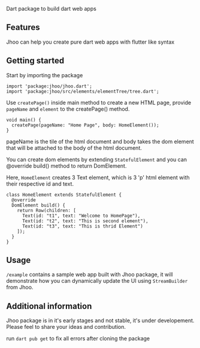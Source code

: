

Dart package to build dart web apps

## Features

Jhoo can help you create pure dart web apps with flutter like syntax

## Getting started

Start by importing the package
```
import 'package:jhoo/jhoo.dart';
import 'package:jhoo/src/elements/elementTree/tree.dart';

```

Use ```createPage()``` inside main method to create a new HTML page,
provide ```pageName``` and ```element``` to the createPage() method.

```
void main() {
  createPage(pageName: "Home Page", body: HomeElement());
}

```

pageName is the tile of the html document and body takes the dom element
that will be attached to the body of the html document.


You can create dom elements by extending ```StatefulElement```
and you can @override build() method to return DomElement.

Here, ```HomeElement``` creates 3 Text element, which is 3 'p' html element with their 
respective id and text.

```
class HomeElement extends StatefulElement {
  @override
  DomElement build() {
    return Row(children: [
      Text(id: "t1", text: "Welcome to HomePage"),
      Text(id: "t2", text: "This is second element"),
      Text(id: "t3", text: "This is thrid Element")
    ]);
  }
}

```


## Usage

`/example` contains a sample web app built with Jhoo package, it will demonstrate 
how you can dynamically update the UI using ```StreamBuilder``` from Jhoo.


## Additional information

Jhoo package is in it's early stages and not stable, it's under developement. 
Please feel to share your ideas and contribution.

run ```dart pub get``` to fix all errors after cloning the package